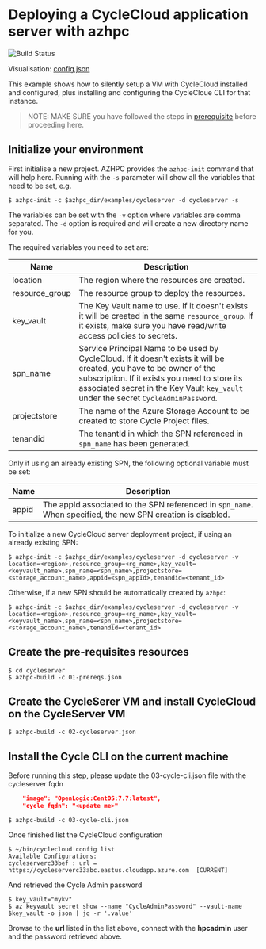 # Deploying a CycleCloud application server with azhpc
![Build Status](https://azurecat.visualstudio.com/hpccat/_apis/build/status/azhpc/examples/cycleserver?branchName=master)

Visualisation: [config.json](https://azurehpc.azureedge.net/?o=https://raw.githubusercontent.com/Azure/azurehpc/master/examples/cycleserver/config.json)

This example shows how to silently setup a VM with CycleCloud installed and configured, plus installing and configuring the CycleCloue CLI for that instance.

>NOTE: MAKE SURE you have followed the steps in [prerequisite](../../tutorials/prerequisites.md) before proceeding here.

## Initialize your environment
First initialise a new project. AZHPC provides the `azhpc-init` command that will help here.  Running with the `-s` parameter will show all the variables that need to be set, e.g.

```
$ azhpc-init -c $azhpc_dir/examples/cycleserver -d cycleserver -s
```

The variables can be set with the `-v` option where variables are comma separated.  The `-d` option is required and will create a new directory name for you.

The required variables you need to set are:

| Name           | Description                                                         |
|----------------|---------------------------------------------------------------------|
| location       | The region where the resources are created.                          |
| resource_group | The resource group to deploy the resources.                             |
| key_vault      | The Key Vault name to use. If it doesn't exists it will be created in the same `resource_group`. If it exists, make sure you have read/write access policies to secrets. |
| spn_name       | Service Principal Name to be used by CycleCloud. If it doesn't exists it will be created, you have to be owner of the subscription. If it exists you need to store its associated secret in the Key Vault `key_vault` under the secret `CycleAdminPassword`. |
| projectstore   | The name of the Azure Storage Account to be created to store Cycle Project files. |
| tenandid       | The tenantId in which the SPN referenced in `spn_name` has been generated.  |

Only if using an already existing SPN, the following optional variable must be set:

| Name           | Description                                                         |
|----------------|---------------------------------------------------------------------|
| appid          | The appId associated to the SPN referenced in `spn_name`. When specified, the new SPN creation is disabled. |

To initialize a new CycleCloud server deployment project, if using an already existing SPN:

```
$ azhpc-init -c $azhpc_dir/examples/cycleserver -d cycleserver -v location=<region>,resource_group=<rg_name>,key_vault=<keyvault_name>,spn_name=<spn_name>,projectstore=<storage_account_name>,appid=<spn_appId>,tenandid=<tenant_id>
```

Otherwise, if a new SPN should be automatically created by `azhpc`:

```
$ azhpc-init -c $azhpc_dir/examples/cycleserver -d cycleserver -v location=<region>,resource_group=<rg_name>,key_vault=<keyvault_name>,spn_name=<spn_name>,projectstore=<storage_account_name>,tenandid=<tenant_id>
```

## Create the pre-requisites resources

```
$ cd cycleserver
$ azhpc-build -c 01-prereqs.json
```

## Create the CycleSerer VM and install CycleCloud on the CycleServer VM

```
$ azhpc-build -c 02-cycleserver.json
```

## Install the Cycle CLI on the current machine
Before running this step, please update the 03-cycle-cli.json file with the cycleserver fqdn

```json
    "image": "OpenLogic:CentOS:7.7:latest",
    "cycle_fqdn": "<update me>"
```

```
$ azhpc-build -c 03-cycle-cli.json
```

Once finished list the CycleCloud configuration 

```
$ ~/bin/cyclecloud config list
Available Configurations:
cycleserverc33bef : url = https://cycleserverc33abc.eastus.cloudapp.azure.com  [CURRENT]
```

And retrieved the Cycle Admin password
```
$ key_vault="mykv"
$ az keyvault secret show --name "CycleAdminPassword" --vault-name $key_vault -o json | jq -r '.value'
```

Browse to the **url** listed in the list above, connect with the **hpcadmin** user and the password retrieved above.

